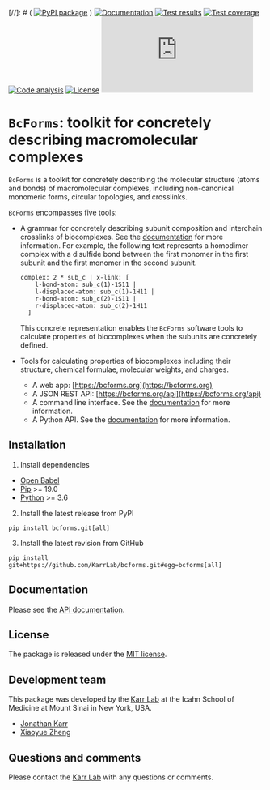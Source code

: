 [//]: # ( [![PyPI package](https://img.shields.io/pypi/v/bcforms.svg)](https://pypi.python.org/pypi/bcforms) )
[![Documentation](https://readthedocs.org/projects/bcforms/badge/?version=latest)](https://docs.karrlab.org/bcforms)
[![Test results](https://circleci.com/gh/KarrLab/bcforms.svg?style=shield)](https://circleci.com/gh/KarrLab/bcforms)
[![Test coverage](https://coveralls.io/repos/github/KarrLab/bcforms/badge.svg)](https://coveralls.io/github/KarrLab/bcforms)
[![Code analysis](https://api.codeclimate.com/v1/badges/c8f15ac1e50c27ca44cc/maintainability)](https://codeclimate.com/github/KarrLab/bcforms)
[![License](https://img.shields.io/github/license/KarrLab/bcforms.svg)](LICENSE)
![Analytics](https://ga-beacon.appspot.com/UA-86759801-1/bcforms/README.md?pixel)

# `BcForms`: toolkit for concretely describing macromolecular complexes

`BcForms` is a toolkit for concretely describing the molecular structure (atoms and bonds) of macromolecular complexes, including non-canonical monomeric forms, circular topologies, and crosslinks.

`BcForms` encompasses five tools:
* A grammar for concretely describing subunit composition and interchain crosslinks of biocomplexes. See the [documentation](https://docs.karrlab.org/bcforms/) for more information. For example, the following text represents a homodimer complex with a disulfide bond between the first monomer in the first subunit and the first monomer in the second subunit.
    ```
    complex: 2 * sub_c | x-link: [
        l-bond-atom: sub_c(1)-1S11 |
        l-displaced-atom: sub_c(1)-1H11 |
        r-bond-atom: sub_c(2)-1S11 |
        r-displaced-atom: sub_c(2)-1H11
      ]
    ```

    This concrete representation enables the `BcForms` software tools to calculate properties of biocomplexes when the subunits are concretely defined.

* Tools for calculating properties of biocomplexes including their structure, chemical formulae, molecular weights, and charges.
  * A web app: [https://bcforms.org](https://bcforms.org)
  * A JSON REST API: [https://bcforms.org/api](https://bcforms.org/api)
  * A command line interface. See the [documentation](https://docs.karrlab.org/bcforms/master/0.0.1/) for more information.
  * A Python API. See the [documentation](https://docs.karrlab.org/bcforms/master/0.0.1/) for more information.

## Installation
1. Install dependencies
  * [Open Babel](http://openbabel.org)
  * [Pip](https://pip.pypa.io) >= 19.0
  * [Python](https://www.python.org) >= 3.6

2. Install the latest release from PyPI
  ```
  pip install bcforms.git[all]
  ```
3. Install the latest revision from GitHub
  ```
  pip install git+https://github.com/KarrLab/bcforms.git#egg=bcforms[all]
  ```

## Documentation
Please see the [API documentation](https://docs.karrlab.org/bcforms).

## License
The package is released under the [MIT license](LICENSE).

## Development team
This package was developed by the [Karr Lab](https://www.karrlab.org) at the Icahn School of Medicine at Mount Sinai in New York, USA.

* [Jonathan Karr](https://www.karrlab.org)
* [Xiaoyue Zheng](https://www.linkedin.com/in/xiaoyue-zheng/)

## Questions and comments
Please contact the [Karr Lab](mailto:info@karrlab.org) with any questions or comments.
